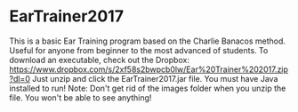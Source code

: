 # EarTrainer2017
This is a basic Ear Training program based on the Charlie Banacos method.
Useful for anyone from beginner to the most advanced of students.
To download an executable, check out the Dropbox: https://www.dropbox.com/s/2xf58s2bwpcb0lw/Ear%20Trainer%202017.zip?dl=0
Just unzip and click the EarTrainer2017.jar file. You must have Java installed to run!
Note: Don't get rid of the images folder when you unzip the file. You won't be able to see anything!
